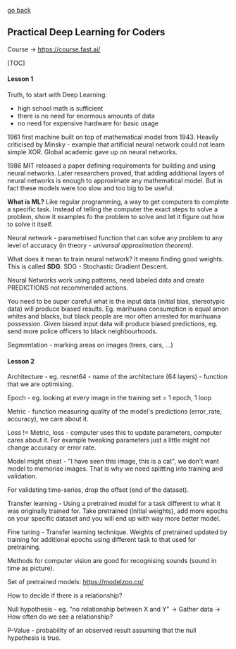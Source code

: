[go back](https://github.com/pkardas/learning)

## Practical Deep Learning for Coders
Course -> https://course.fast.ai/

[TOC]

#### Lesson 1

Truth, to start with Deep Learning:

- high school math is sufficient
- there is no need for enormous amounts of data
- no need for expensive hardware for basic usage



1961 first machine built on top of mathematical model from 1943. Heavily criticised by Minsky - example that artificial neural network could not learn simple XOR. Global academic gave up on neural networks.

1986 MIT released a paper defining requirements for building and using neural networks. Later researchers proved, that adding additional layers of neural networks is enough to approximate any mathematical model. But in fact these models were too slow and too big to be useful.



**What is ML?** Like regular programming, a way to get computers to complete a specific task. Instead of telling the computer the exact steps to solve a problem, show it examples fo the problem to solve and let it figure out how to solve it itself.



Neural network - parametrised function that can solve any problem to any level of accuracy (in theory - *universal approximation theorem)*.



What does it mean to train neural network? It means finding good weights. This is called **SDG**. SDG - Stochastic Gradient Descent.



Neural Networks work using patterns, need labeled data and create PREDICTIONS not recommended actions. 



You need to be super careful what is the input data (initial bias, stereotypic data) will produce biased results. Eg. marihuana consumption is equal amon whites and blacks, but black people are mor often arrested for marihuana possession. Given biased input data will produce biased predictions, eg. send more police officers to black neighbourhoods. 



Segmentation - marking areas on images (trees, cars, ...)

#### Lesson 2

Architecture - eg. resnet64 - name of the architecture (64 layers) - function that we are optimising.

Epoch - eg. looking at every image in the training set = 1 epoch, 1 loop

Metric - function measuring quality of the model's predictions (error_rate, accuracy), we care about it.

Loss != Metric, loss - computer uses this to update parameters, computer cares about it. For example tweaking parameters just a little might not change accuracy or error rate.



Model might cheat - "I have seen this image, this is a cat", we don't want model to memorise images. That is why we need splitting into training and validation.



For validating time-series, drop the offset (end of the dataset).



Transfer learning - Using a pretrained model for a task different to what it was originally trained for. Take pretrained (initial weights), add more epochs on your specific dataset and you will end up with way more better model.



Fine tuning - Transfer learning technique. Weights of pretrained updated by training for additional epochs using different task to that used for pretraining.



Methods for computer vision are good for recognising sounds (sound in time as picture).



Set of pretrained models: https://modelzoo.co/



How to decide if there is a relationship?

Null hypothesis - eg. "no relationship between X and Y" -> Gather data -> How often do we see a relationship?

P-Value - probability of an observed result assuming that the null hypothesis is true.



